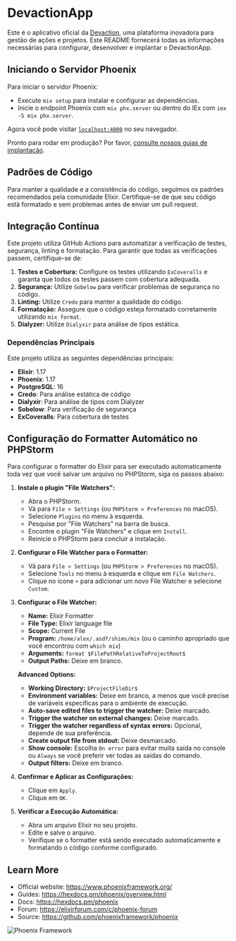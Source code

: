 # DevactionApp

Este é o aplicativo oficial da [Devaction](https://devaction.com.br), uma plataforma inovadora para gestão de ações e projetos. Este README fornecerá todas as informações necessárias para configurar, desenvolver e implantar o DevactionApp.

## Iniciando o Servidor Phoenix

Para iniciar o servidor Phoenix:

* Execute `mix setup` para instalar e configurar as dependências.
* Inicie o endpoint Phoenix com `mix phx.server` ou dentro do IEx com `iex -S mix phx.server`.

Agora você pode visitar [`localhost:4000`](http://localhost:4000) no seu navegador.

Pronto para rodar em produção? Por favor, [consulte nossos guias de implantação](https://hexdocs.pm/phoenix/deployment.html).

## Padrões de Código

Para manter a qualidade e a consistência do código, seguimos os padrões recomendados pela comunidade Elixir. Certifique-se de que seu código está formatado e sem problemas antes de enviar um pull request.

## Integração Contínua

Este projeto utiliza GitHub Actions para automatizar a verificação de testes, segurança, linting e formatação. Para garantir que todas as verificações passem, certifique-se de:

1. **Testes e Cobertura:** Configure os testes utilizando `ExCoveralls` e garanta que todos os testes passem com cobertura adequada.
2. **Segurança:** Utilize `Sobelow` para verificar problemas de segurança no código.
3. **Linting:** Utilize `Credo` para manter a qualidade do código.
4. **Formatação:** Assegure que o código esteja formatado corretamente utilizando `mix format`.
5. **Dialyzer:** Utilize `Dialyxir` para análise de tipos estática.

### Dependências Principais

Este projeto utiliza as seguintes dependências principais:

- **Elixir**: 1.17
- **Phoenix**: 1.17
- **PostgreSQL**: 16
- **Credo**: Para análise estática de código
- **Dialyxir**: Para análise de tipos com Dialyzer
- **Sobelow**: Para verificação de segurança
- **ExCoveralls**: Para cobertura de testes

## Configuração do Formatter Automático no PHPStorm

Para configurar o formatter do Elixir para ser executado automaticamente toda vez que você salvar um arquivo no PHPStorm, siga os passos abaixo:

1. **Instale o plugin "File Watchers":**
    - Abra o PHPStorm.
    - Vá para `File > Settings` (ou `PHPStorm > Preferences` no macOS).
    - Selecione `Plugins` no menu à esquerda.
    - Pesquise por "File Watchers" na barra de busca.
    - Encontre o plugin "File Watchers" e clique em `Install`.
    - Reinicie o PHPStorm para concluir a instalação.

2. **Configurar o File Watcher para o Formatter:**
    - Vá para `File > Settings` (ou `PHPStorm > Preferences` no macOS).
    - Selecione `Tools` no menu à esquerda e clique em `File Watchers`.
    - Clique no ícone `+` para adicionar um novo File Watcher e selecione `Custom`.

3. **Configurar o File Watcher:**
    - **Name:** Elixir Formatter
    - **File Type:** Elixir language file
    - **Scope:** Current File
    - **Program:** `/home/alex/.asdf/shims/mix` (ou o caminho apropriado que você encontrou com `which mix`)
    - **Arguments:** `format $FilePathRelativeToProjectRoot$`
    - **Output Paths:** Deixe em branco.

   **Advanced Options:**
    - **Working Directory:** `$ProjectFileDir$`
    - **Environment variables:** Deixe em branco, a menos que você precise de variáveis específicas para o ambiente de execução.
    - **Auto-save edited files to trigger the watcher:** Deixe marcado.
    - **Trigger the watcher on external changes:** Deixe marcado.
    - **Trigger the watcher regardless of syntax errors:** Opcional, depende de sua preferência.
    - **Create output file from stdout:** Deixe desmarcado.
    - **Show console:** Escolha `On error` para evitar muita saída no console ou `Always` se você preferir ver todas as saídas do comando.
    - **Output filters:** Deixe em branco.

4. **Confirmar e Aplicar as Configurações:**
    - Clique em `Apply`.
    - Clique em `OK`.

5. **Verificar a Execução Automática:**
    - Abra um arquivo Elixir no seu projeto.
    - Edite e salve o arquivo.
    - Verifique se o formatter está sendo executado automaticamente e formatando o código conforme configurado.

## Learn More

- Official website: https://www.phoenixframework.org/
- Guides: https://hexdocs.pm/phoenix/overview.html
- Docs: https://hexdocs.pm/phoenix
- Forum: https://elixirforum.com/c/phoenix-forum
- Source: https://github.com/phoenixframework/phoenix

![Phoenix Framework](https://raw.githubusercontent.com/phoenixframework/phoenix/master/priv/static/images/phoenix.png)
